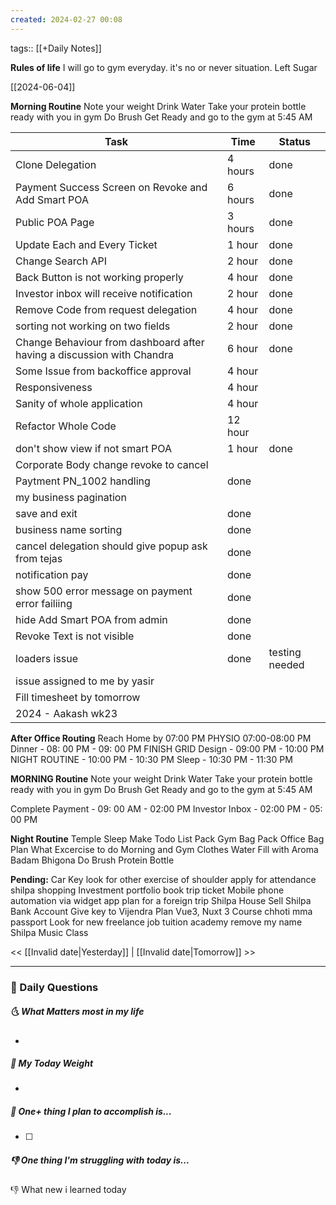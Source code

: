 ```yaml
---
created: 2024-02-27 00:08
---
```

tags:: [[+Daily Notes]]

**Rules of life**
I will go to gym everyday. it's no or never situation.
Left Sugar

[[2024-06-04]]

**Morning Routine**
Note your weight
Drink Water
Take your protein bottle ready with you in gym
Do Brush
Get Ready and go to the gym at 5:45 AM



| Task                                                                   | Time    | Status         |
| ---------------------------------------------------------------------- | ------- | -------------- |
| Clone Delegation                                                       | 4 hours | done           |
| Payment Success Screen on Revoke and Add Smart POA                     | 6 hours | done           |
| Public POA Page                                                        | 3 hours | done           |
| Update Each and Every Ticket                                           | 1 hour  | done           |
| Change Search API                                                      | 2 hour  | done           |
| Back Button is not working properly                                    | 4 hour  | done           |
| Investor inbox will receive notification                               | 2 hour  | done           |
| Remove Code from request delegation                                    | 4 hour  | done           |
| sorting not working on two fields                                      | 2 hour  | done           |
| Change Behaviour from dashboard after having a discussion with Chandra | 6 hour  | done           |
| Some Issue from backoffice approval                                    | 4 hour  |                |
| Responsiveness                                                         | 4 hour  |                |
| Sanity of whole application                                            | 4 hour  |                |
| Refactor Whole Code                                                    | 12 hour |                |
| don't show view if not smart POA                                       | 1 hour  | done           |
| Corporate Body change revoke to cancel                                 |         |                |
| Paytment PN_1002 handling                                              | done    |                |
| my business pagination                                                 |         |                |
| save and exit                                                          | done    |                |
| business name sorting                                                  | done    |                |
| cancel delegation should give popup ask from tejas                     | done    |                |
| notification pay                                                       | done    |                |
| show 500 error message on payment error failiing                       | done    |                |
| hide Add Smart POA from admin                                          | done    |                |
| Revoke Text is not visible                                             | done    |                |
| loaders issue                                                          | done    | testing needed |
| issue assigned to me by yasir                                          |         |                |
| Fill timesheet by tomorrow                                             |         |                |
| 2024 - Aakash wk23                                                     |         |                |
**After Office Routing**
Reach Home by 07:00 PM 
PHYSIO 07:00-08:00 PM
Dinner - 08: 00 PM - 09: 00 PM
FINISH GRID Design - 09:00 PM - 10:00 PM
NIGHT ROUTINE - 10:00 PM - 10:30 PM
Sleep - 10:30 PM - 11:30 PM


**MORNING Routine**
Note your weight
Drink Water
Take your protein bottle ready with you in gym
Do Brush
Get Ready and go to the gym at 5:45 AM

Complete Payment - 09: 00 AM - 02:00 PM
Investor Inbox - 02:00 PM - 05: 00 PM

**Night Routine**
Temple Sleep
Make Todo List
Pack Gym Bag
Pack Office Bag
Plan What Excercise to do
Morning and Gym Clothes
Water Fill with Aroma
Badam Bhigona
Do Brush
Protein Bottle

**Pending:**
Car Key
look for other exercise of shoulder
apply for attendance
shilpa shopping 
Investment portfolio 
book trip ticket
Mobile phone automation via widget app
plan for a foreign trip
Shilpa House Sell
Shilpa Bank Account
Give key to Vijendra
Plan Vue3, Nuxt 3 Course
chhoti mma passport
Look for new freelance job 
tuition academy remove my name
Shilpa Music Class


<< [[Invalid date|Yesterday]] | [[Invalid date|Tomorrow]] >>

---
### 📅 Daily Questions
##### 🌜 What Matters most in my life
- 

##### 🙌 My Today Weight
- 

##### 🚀 One+ thing I plan to accomplish is...
- [ ] 

##### 👎 One thing I'm struggling with today is...


👎 What new i learned today
